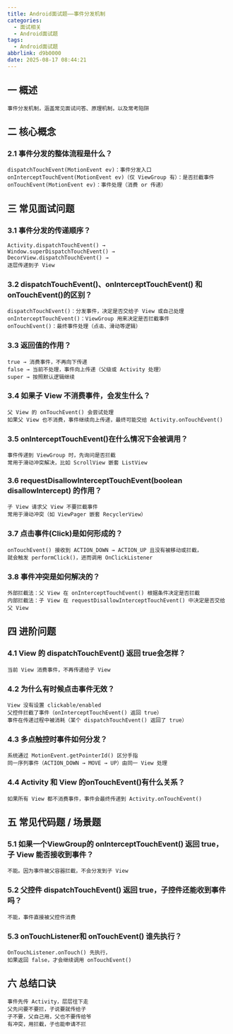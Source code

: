```yaml
---
title: Android面试题——事件分发机制
categories:
  - 面试相关
  - Android面试题
tags:
  - Android面试题
abbrlink: d9b0000
date: 2025-08-17 08:44:21
---
```

## 一 概述

```
事件分发机制，涵盖常见面试问答、原理机制，以及常考陷阱
```

<!--more-->

## 二 核心概念

### 2.1 事件分发的整体流程是什么？

```
dispatchTouchEvent(MotionEvent ev)：事件分发入口
onInterceptTouchEvent(MotionEvent ev)（仅 ViewGroup 有）：是否拦截事件
onTouchEvent(MotionEvent ev)：事件处理（消费 or 传递）
```

## 三 常见面试问题

### 3.1 事件分发的传递顺序？

```
Activity.dispatchTouchEvent() → 
Window.superDispatchTouchEvent() → 
DecorView.dispatchTouchEvent() → 
逐层传递到子 View
```

### 3.2 dispatchTouchEvent()、onInterceptTouchEvent() 和 onTouchEvent()的区别？

```
dispatchTouchEvent()：分发事件，决定是否交给子 View 或自己处理
onInterceptTouchEvent()：ViewGroup 用来决定是否拦截事件
onTouchEvent()：最终事件处理（点击、滑动等逻辑）
```

### 3.3 返回值的作用？

```
true → 消费事件，不再向下传递
false → 当前不处理，事件向上传递（父级或 Activity 处理）
super → 按照默认逻辑继续
```

### 3.4 如果子 View 不消费事件，会发生什么？

```
父 View 的 onTouchEvent() 会尝试处理
如果父 View 也不消费，事件继续向上传递，最终可能交给 Activity.onTouchEvent()
```

### 3.5 onInterceptTouchEvent()在什么情况下会被调用？

```
事件传递到 ViewGroup 时，先询问是否拦截
常用于滑动冲突解决，比如 ScrollView 嵌套 ListView
```

### 3.6 requestDisallowInterceptTouchEvent(boolean disallowIntercept) 的作用？

```
子 View 请求父 View 不要拦截事件
常用于滑动冲突（如 ViewPager 嵌套 RecyclerView）
```

### 3.7 点击事件(Click)是如何形成的？

```
onTouchEvent() 接收到 ACTION_DOWN → ACTION_UP 且没有被移动或拦截，
就会触发 performClick()，进而调用 OnClickListener
```

### 3.8 事件冲突是如何解决的？

```
外部拦截法：父 View 在 onInterceptTouchEvent() 根据条件决定是否拦截
内部拦截法：子 View 在 requestDisallowInterceptTouchEvent() 中决定是否交给父 View
```

## 四 进阶问题

### 4.1 View 的 dispatchTouchEvent() 返回 true会怎样？

```
当前 View 消费事件，不再传递给子 View
```

### 4.2 为什么有时候点击事件无效？

```
View 没有设置 clickable/enabled
父控件拦截了事件（onInterceptTouchEvent() 返回 true）
事件在传递过程中被消耗（某个 dispatchTouchEvent() 返回了 true）
```

### 4.3 多点触控时事件如何分发？

```
系统通过 MotionEvent.getPointerId() 区分手指
同一序列事件（ACTION_DOWN → MOVE → UP）由同一 View 处理
```

### 4.4 Activity 和 View 的onTouchEvent()有什么关系？

```
如果所有 View 都不消费事件，事件会最终传递到 Activity.onTouchEvent()
```

## 五 常见代码题 / 场景题

### 5.1 如果一个ViewGroup的 onInterceptTouchEvent() 返回 true，子 View 能否接收到事件？

```
不能。因为事件被父容器拦截，不会分发到子 View
```

### 5.2 父控件 dispatchTouchEvent() 返回 true，子控件还能收到事件吗？

```
不能，事件直接被父控件消费
```

### 5.3 onTouchListener和 onTouchEvent() 谁先执行？

```
OnTouchListener.onTouch() 先执行，
如果返回 false，才会继续调用 onTouchEvent()
```

## 六 总结口诀

```
事件先传 Activity，层层往下走
父先问要不要拦，子说要就传给子
子不要，父自己用，父也不要传给爷
有冲突，用拦截，子也能申请不拦
```

